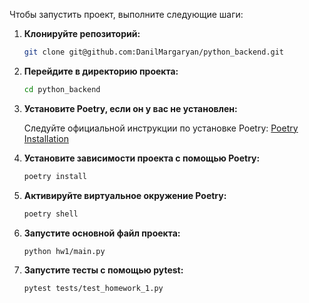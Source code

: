 Чтобы запустить проект, выполните следующие шаги:

1. **Клонируйте репозиторий:**

   ```bash
   git clone git@github.com:DanilMargaryan/python_backend.git
   ```

2. **Перейдите в директорию проекта:**

   ```bash
   cd python_backend
   ```

3. **Установите Poetry, если он у вас не установлен:**

   Следуйте официальной инструкции по установке Poetry: [Poetry Installation](https://python-poetry.org/docs/#installation)

4. **Установите зависимости проекта с помощью Poetry:**

   ```bash
   poetry install
   ```

5. **Активируйте виртуальное окружение Poetry:**

   ```bash
   poetry shell
   ```

6. **Запустите основной файл проекта:**

   ```bash
   python hw1/main.py
   ```

7. **Запустите тесты с помощью pytest:**

   ```bash
   pytest tests/test_homework_1.py
   ```